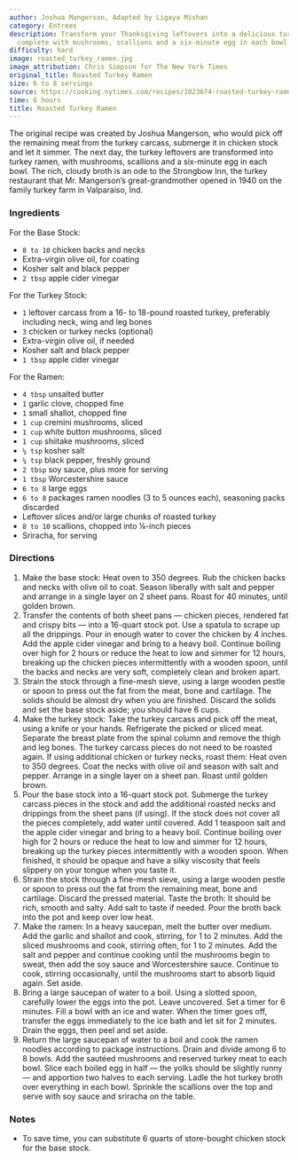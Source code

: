 ```yaml
---
author: Joshua Mangerson, Adapted by Ligaya Mishan
category: Entrees
description: Transform your Thanksgiving leftovers into a delicious turkey ramen,
  complete with mushrooms, scallions and a six-minute egg in each bowl.
difficulty: hard
image: roasted_turkey_ramen.jpg
image_attribution: Chris Simpson for The New York Times
original_title: Roasted Turkey Ramen
size: 6 to 8 servings
source: https://cooking.nytimes.com/recipes/1023674-roasted-turkey-ramen
time: 6 hours
title: Roasted Turkey Ramen
---
```


The original recipe was created by Joshua Mangerson, who would pick off the remaining meat from the turkey carcass, submerge it in chicken stock and let it simmer. The next day, the turkey leftovers are transformed into turkey ramen, with mushrooms, scallions and a six-minute egg in each bowl. The rich, cloudy broth is an ode to the Strongbow Inn, the turkey restaurant that Mr. Mangerson’s great-grandmother opened in 1940 on the family turkey farm in Valparaiso, Ind. 

### Ingredients

For the Base Stock:
* `8 to 10` chicken backs and necks
* Extra-virgin olive oil, for coating
* Kosher salt and black pepper
* `2 tbsp` apple cider vinegar

For the Turkey Stock:
* `1` leftover carcass from a 16- to 18-pound roasted turkey, preferably including neck, wing and leg bones
* `3` chicken or turkey necks (optional)
* Extra-virgin olive oil, if needed
* Kosher salt and black pepper
* `1 tbsp` apple cider vinegar

For the Ramen:
* `4 tbsp` unsalted butter
* `1` garlic clove, chopped fine
* `1` small shallot, chopped fine
* `1 cup` cremini mushrooms, sliced
* `1 cup` white button mushrooms, sliced
* `1 cup` shiitake mushrooms, sliced
* `¼ tsp` kosher salt
* `¼ tsp` black pepper, freshly ground
* `2 tbsp` soy sauce, plus more for serving
* `1 tbsp` Worcestershire sauce
* `6 to 8` large eggs
* `6 to 8` packages ramen noodles (3 to 5 ounces each), seasoning packs discarded
* Leftover slices and/or large chunks of roasted turkey
* `8 to 10` scallions, chopped into ¼-inch pieces
* Sriracha, for serving

### Directions

1. Make the base stock: Heat oven to 350 degrees. Rub the chicken backs and necks with olive oil to coat. Season liberally with salt and pepper and arrange in a single layer on 2 sheet pans. Roast for 40 minutes, until golden brown.
2. Transfer the contents of both sheet pans — chicken pieces, rendered fat and crispy bits — into a 16-quart stock pot. Use a spatula to scrape up all the drippings. Pour in enough water to cover the chicken by 4 inches. Add the apple cider vinegar and bring to a heavy boil. Continue boiling over high for 2 hours or reduce the heat to low and simmer for 12 hours, breaking up the chicken pieces intermittently with a wooden spoon, until the backs and necks are very soft, completely clean and broken apart.
3. Strain the stock through a fine-mesh sieve, using a large wooden pestle or spoon to press out the fat from the meat, bone and cartilage. The solids should be almost dry when you are finished. Discard the solids and set the base stock aside; you should have 6 cups.
4. Make the turkey stock: Take the turkey carcass and pick off the meat, using a knife or your hands. Refrigerate the picked or sliced meat. Separate the breast plate from the spinal column and remove the thigh and leg bones. The turkey carcass pieces do not need to be roasted again. If using additional chicken or turkey necks, roast them: Heat oven to 350 degrees. Coat the necks with olive oil and season with salt and pepper. Arrange in a single layer on a sheet pan. Roast until golden brown.
5. Pour the base stock into a 16-quart stock pot. Submerge the turkey carcass pieces in the stock and add the additional roasted necks and drippings from the sheet pans (if using). If the stock does not cover all the pieces completely, add water until covered. Add 1 teaspoon salt and the apple cider vinegar and bring to a heavy boil. Continue boiling over high for 2 hours or reduce the heat to low and simmer for 12 hours, breaking up the turkey pieces intermittently with a wooden spoon. When finished, it should be opaque and have a silky viscosity that feels slippery on your tongue when you taste it.
6. Strain the stock through a fine-mesh sieve, using a large wooden pestle or spoon to press out the fat from the remaining meat, bone and cartilage. Discard the pressed material. Taste the broth: It should be rich, smooth and salty. Add salt to taste if needed. Pour the broth back into the pot and keep over low heat.
7. Make the ramen: In a heavy saucepan, melt the butter over medium. Add the garlic and shallot and cook, stirring, for 1 to 2 minutes. Add the sliced mushrooms and cook, stirring often, for 1 to 2 minutes. Add the salt and pepper and continue cooking until the mushrooms begin to sweat, then add the soy sauce and Worcestershire sauce. Continue to cook, stirring occasionally, until the mushrooms start to absorb liquid again. Set aside.
8. Bring a large saucepan of water to a boil. Using a slotted spoon, carefully lower the eggs into the pot. Leave uncovered. Set a timer for 6 minutes. Fill a bowl with an ice and water. When the timer goes off, transfer the eggs immediately to the ice bath and let sit for 2 minutes. Drain the eggs, then peel and set aside.
9. Return the large saucepan of water to a boil and cook the ramen noodles according to package instructions. Drain and divide among 6 to 8 bowls. Add the sautéed mushrooms and reserved turkey meat to each bowl. Slice each boiled egg in half — the yolks should be slightly runny — and apportion two halves to each serving. Ladle the hot turkey broth over everything in each bowl. Sprinkle the scallions over the top and serve with soy sauce and sriracha on the table.

### Notes

- To save time, you can substitute 6 quarts of store-bought chicken stock for the base stock.